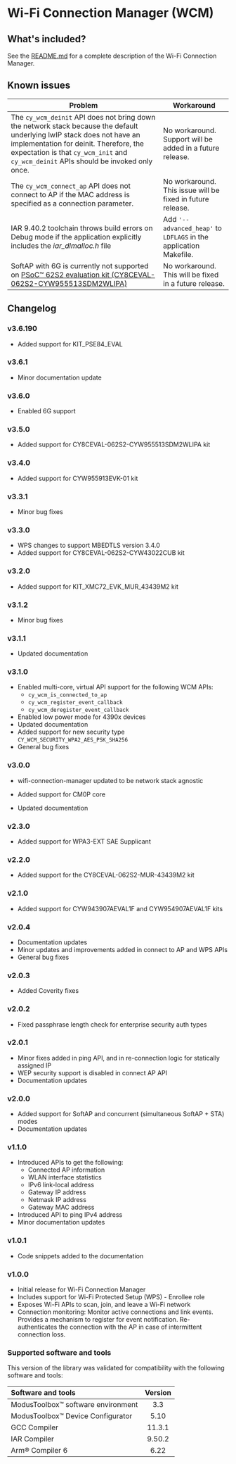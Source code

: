 # Wi-Fi Connection Manager (WCM)

## What's included?

See the [README.md](./README.md) for a complete description of the Wi-Fi Connection Manager.

## Known issues

| Problem | Workaround |
| ------- | ---------- |
| The `cy_wcm_deinit` API does not bring down the network stack because the default underlying lwIP stack does not have an implementation for deinit. Therefore, the expectation is that `cy_wcm_init` and `cy_wcm_deinit` APIs should be invoked only once. | No workaround. Support will be added in a future release. |
| The `cy_wcm_connect_ap` API does not connect to AP if the MAC address is specified as a connection parameter.| No workaround. This issue will be fixed in future release. |
| IAR 9.40.2 toolchain throws build errors on Debug mode if the application explicitly includes the *iar_dlmalloc.h* file | Add `'--advanced_heap'` to `LDFLAGS` in the application Makefile. |
| SoftAP with 6G is currently not supported on [PSoC&trade; 62S2 evaluation kit (CY8CEVAL-062S2-CYW955513SDM2WLIPA)]( https://www.infineon.com/cms/en/product/evaluation-boards/cy8ceval-062s2/ )| No workaround. This will be fixed in a future release. |

## Changelog

### v3.6.190

- Added support for KIT_PSE84_EVAL

### v3.6.1

- Minor documentation update

### v3.6.0

- Enabled 6G support

### v3.5.0

- Added support for CY8CEVAL-062S2-CYW955513SDM2WLIPA kit

### v3.4.0

- Added support for CYW955913EVK-01 kit

### v3.3.1

- Minor bug fixes

### v3.3.0

- WPS changes to support MBEDTLS version 3.4.0
- Added support for CY8CEVAL-062S2-CYW43022CUB kit

### v3.2.0

- Added support for KIT_XMC72_EVK_MUR_43439M2 kit

### v3.1.2

- Minor bug fixes

### v3.1.1

- Updated documentation

### v3.1.0

- Enabled multi-core, virtual API support for the following WCM APIs:
  - `cy_wcm_is_connected_to_ap`
  - `cy_wcm_register_event_callback`
  - `cy_wcm_deregister_event_callback`
- Enabled low power mode for 4390x devices
- Updated documentation
- Added support for new security type `CY_WCM_SECURITY_WPA2_AES_PSK_SHA256`
- General bug fixes


### v3.0.0

- wifi-connection-manager updated to be network stack agnostic

- Added support for CM0P core
- Updated documentation


### v2.3.0

- Added support for WPA3-EXT SAE Supplicant


### v2.2.0

- Added support for the CY8CEVAL-062S2-MUR-43439M2 kit


### v2.1.0

- Added support for CYW943907AEVAL1F and CYW954907AEVAL1F kits


### v2.0.4

- Documentation updates
- Minor updates and improvements added in connect to AP and WPS APIs
- General bug fixes


### v2.0.3

- Added Coverity fixes


### v2.0.2
- Fixed passphrase length check for enterprise security auth types


### v2.0.1

- Minor fixes added in ping API, and in re-connection logic for statically assigned IP
- WEP security support is disabled in connect AP API
- Documentation updates


### v2.0.0

- Added support for SoftAP and concurrent (simultaneous SoftAP + STA) modes
- Documentation updates


### v1.1.0

- Introduced APIs to get the following:
  - Connected AP information
  - WLAN interface statistics
  - IPv6 link-local address
  - Gateway IP address
  - Netmask IP address
  - Gateway MAC address
- Introduced API to ping IPv4 address
- Minor documentation updates


### v1.0.1
- Code snippets added to the documentation


### v1.0.0
- Initial release for Wi-Fi Connection Manager
- Includes support for Wi-Fi Protected Setup (WPS) - Enrollee role
- Exposes Wi-Fi APIs to scan, join, and leave a Wi-Fi network
- Connection monitoring: Monitor active connections and link events. Provides a mechanism to register for event notification. Re-authenticates the connection with the AP in case of intermittent connection loss.


### Supported software and tools

This version of the library was validated for compatibility with the following software and tools:

| Software and tools                                              | Version |
| :---                                                            | :----:  |
| ModusToolbox&trade; software environment                        | 3.3     |
| ModusToolbox&trade; Device Configurator                         | 5.10    |
| GCC Compiler                                                    | 11.3.1  |
| IAR Compiler                                                    | 9.50.2  |
| Arm&reg; Compiler 6                                             | 6.22    |
